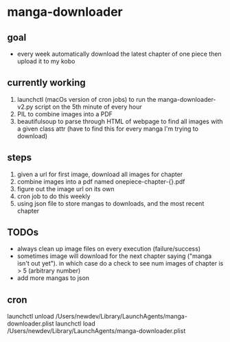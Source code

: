 # manga-downloader

## goal
- every week automatically download the latest chapter of one piece then upload it to my kobo

## currently working
1. launchctl (macOs version of cron jobs) to run the manga-downloader-v2.py script on the 5th minute of
    every hour
2. PIL to combine images into a PDF
3. beautifulsoup to parse through HTML of webpage to find all images with a given class attr (have
to find this for every manga I'm trying to download)

## steps
1. given a url for first image, download all images for chapter
2. combine images into a pdf named onepiece-chapter-{}.pdf
3. figure out the image url on its own
4. cron job to do this weekly
5. using json file to store mangas to downloads, and the most recent chapter


## TODOs
- always clean up image files on every execution (failure/success)
- sometimes image will download for the next chapter saying  ("manga isn't out yet"). in which case do a check to see num images of chapter is > 5 (arbitrary number)
- add more mangas to json


## cron
launchctl unload /Users/newdev/Library/LaunchAgents/manga-downloader.plist
launchctl load /Users/newdev/Library/LaunchAgents/manga-downloader.plist
